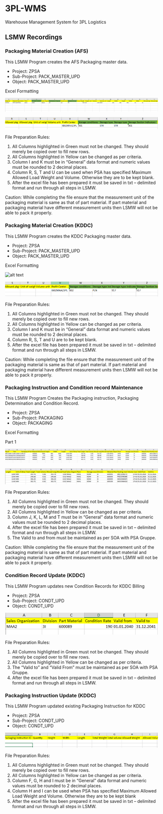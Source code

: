 # 3PL-WMS
Warehouse Management System for 3PL Logistics

## LSMW Recordings

### Packaging Material Creation (AFS)

This LSMW Program creates the AFS Packaging master data.

- Project: ZPSA
- Sub-Project: PACK_MASTER_UPD
- Object: PACK_MASTER_UPD

Excel Formatting

![alt text](https://github.com/complexarchetype/3PL-WMS/blob/main/Images/pack_master_afs_part1.png)

![alt text](https://github.com/complexarchetype/3PL-WMS/blob/main/Images/pack_master_afs_part2.png)


File Preparation Rules:

1.	All Columns highlighted in Green must not be changed. They should merely be copied over to fill new rows.
2.	All Columns highlighted in Yellow can be changed as per criteria.
3.	Column I and K must be in “General” data format and numeric values must be rounded to 2 decimal places. 
4.	Column R, S, T and U can be used when PSA has specified Maximum Allowed Load Weight and Volume. Otherwise they are to be kept blank.
5.	After the excel file has been prepared it must be saved in txt – delimited format and run through all steps in LSMW.

Caution: While completing the file ensure that the measurement unit of the packaging material is same as that of part material. If part material and packaging material have different measurement units then LSMW will not be able to pack it properly.

###  Packaging Material Creation (KDDC)

This LSMW Program creates the KDDC Packaging master data.

- Project: ZPSA
- Sub-Project: PACK_MASTER_UPD
- Object: PACK_MASTER_UPD

Excel Formatting

![alt text](https://github.com/complexarchetype/3PL-WMS/blob/main/Images/pack_master_kddc_part1.png)

![alt text](https://github.com/complexarchetype/3PL-WMS/blob/main/Images/pack_master_kddc_part2.png)

File Preparation Rules:

1.	All Columns highlighted in Green must not be changed. They should merely be copied over to fill new rows.
2.	All Columns highlighted in Yellow can be changed as per criteria.
3.	Column I and K must be in “General” data format and numeric values must be rounded to 2 decimal places. 
4.	Column R, S, T and U are to be kept blank.
5.	After the excel file has been prepared it must be saved in txt – delimited format and run through all steps in LSMW.


Caution: While completing the file ensure that the measurement unit of the packaging material is same as that of part material. If part material and packaging material have different measurement units then LSMW will not be able to pack it properly.

### Packaging Instruction and Condition record Maintenance

This LSMW Program Creates the Packaging instruction, Packaging Determination and Condition Record.

- Project: ZPSA
- Sub-Project: PACKAGING
- Object: PACKAGING

Excel Formatting

Part 1

![alt text](https://github.com/complexarchetype/3PL-WMS/blob/main/Images/pack_master_instr_part1.png)
 
![alt text](https://github.com/complexarchetype/3PL-WMS/blob/main/Images/pack_master_inst_part2.png)

File Preparation Rules:

1.	All Columns highlighted in Green must not be changed. They should merely be copied over to fill new rows.
2.	All Columns highlighted in Yellow can be changed as per criteria.
3.	Column J, K, L, M and T must be in “General” data format and numeric values must be rounded to 2 decimal places. 
4.	After the excel file has been prepared it must be saved in txt – delimited format and run through all steps in LSMW.
5.	The Valid to and from must be maintained as per SOA with PSA Gruppe.


Caution: While completing the file ensure that the measurement unit of the packaging material is same as that of part material. If part material and packaging material have different measurement units then LSMW will not be able to pack it properly.

### Condition Record Update (KDDC)

This LSMW Program updates new Condition Records for KDDC Billing

- Project: ZPSA
- Sub-Project: CONDT_UPD
- Object: CONDT_UPD

![alt text](https://github.com/complexarchetype/3PL-WMS/blob/main/Images/pack_condt_upd.png)
 

File Preparation Rules:

1.	All Columns highlighted in Green must not be changed. They should merely be copied over to fill new rows.
2.	All Columns highlighted in Yellow can be changed as per criteria.
3.	 The “Valid to” and “Valid From” must be maintained as per SOA with PSA Gruppe.
4.	After the excel file has been prepared it must be saved in txt – delimited format and run through all steps in LSMW.

### Packaging Instruction Update (KDDC)

This LSMW Program updated existing Packaging Instruction for KDDC

- Project: ZPSA
- Sub-Project: CONDT_UPD
- Object: CONDT_UPD

 ![alt text](https://github.com/complexarchetype/3PL-WMS/blob/main/Images/pack_inst_upd.png)

File Preparation Rules:

1.	All Columns highlighted in Green must not be changed. They should merely be copied over to fill new rows.
2.	All Columns highlighted in Yellow can be changed as per criteria.
3.	Column F, G, H and I must be in “General” data format and numeric values must be rounded to 2 decimal places. 
4.	Column H and I can be used when PSA has specified Maximum Allowed Load Weight and Volume. Otherwise they are to be kept blank
5.	After the excel file has been prepared it must be saved in txt – delimited format and run through all steps in LSMW.
 
